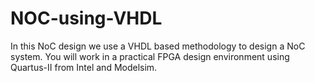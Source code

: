 # NOC-using-VHDL
 In this NoC design we use a VHDL based methodology to design a 
NoC system. You will work in a practical FPGA design 
environment using Quartus-II from Intel and Modelsim. 

